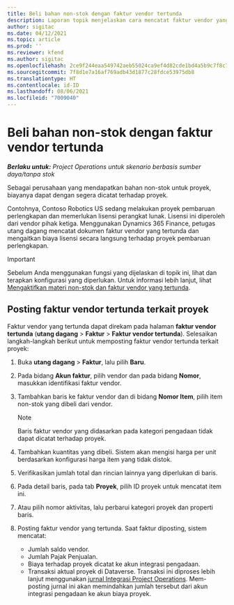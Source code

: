 ```yaml
---
title: Beli bahan non-stok dengan faktur vendor tertunda
description: Laporan topik menjelaskan cara mencatat faktur vendor yang tertunda.
author: sigitac
ms.date: 04/12/2021
ms.topic: article
ms.prod: ''
ms.reviewer: kfend
ms.author: sigitac
ms.openlocfilehash: 2ce9f244eaa549742aeb55024ca9ef4d82cde1bd4a5b9c7f8c762cf72e0da83f
ms.sourcegitcommit: 7f8d1e7a16af769adb43d1877c28fdce53975db8
ms.translationtype: HT
ms.contentlocale: id-ID
ms.lasthandoff: 08/06/2021
ms.locfileid: "7009040"
---
```

# <a name="purchase-non-stocked-materials-using-a-pending-vendor-invoice"></a>Beli bahan non-stok dengan faktur vendor tertunda

_**Berlaku untuk:** Project Operations untuk skenario berbasis sumber daya/tanpa stok_

Sebagai perusahaan yang mendapatkan bahan non-stok untuk proyek, biayanya dapat dengan segera dicatat terhadap proyek. 

Contohnya, Contoso Robotics US sedang melakukan proyek pembaruan perlengkapan dan memerlukan lisensi perangkat lunak. Lisensi ini diperoleh dari vendor pihak ketiga.  Menggunakan Dynamics 365 Finance, petugas utang dagang mencatat dokumen faktur vendor yang tertunda dan mengaitkan biaya lisensi secara langsung terhadap proyek pembaruan perlengkapan. 

> [!IMPORTANT]
> Sebelum Anda menggunakan fungsi yang dijelaskan di topik ini, lihat dan terapkan konfigurasi yang diperlukan. Untuk informasi lebih lanjut, lihat [Mengaktifkan materi non-stok dan faktur vendor yang tertunda](configure-materials-nonstocked.md). 

## <a name="post-a-project-related-pending-vendor-invoice"></a>Posting faktur vendor tertunda terkait proyek 

Faktur vendor yang tertunda dapat direkam pada halaman **faktur vendor tertunda** (**utang dagang** > **Faktur** > **Faktur vendor tertunda**). Selesaikan langkah-langkah berikut untuk memposting faktur vendor tertunda terkait proyek:

1. Buka **utang dagang** > **Faktur**, lalu pilih **Baru**. 
2. Pada bidang **Akun faktur**, pilih vendor dan pada bidang **Nomor**, masukkan identifikasi faktur vendor.
3. Tambahkan baris ke faktur vendor dan di bidang **Nomor Item**, pilih item non-stok yang dibeli dari vendor. 

    > [!NOTE]
    > Baris faktur vendor yang didasarkan pada kategori pengadaan tidak dapat dicatat terhadap proyek. 
    
5. Tambahkan kuantitas yang dibeli. Sistem akan mengisi harga per unit berdasarkan konfigurasi harga item yang tidak distok. 
6. Verifikasikan jumlah total dan rincian lainnya yang diperlukan di baris.
7. Pada detail baris, pada tab **Proyek**, pilih ID proyek untuk mencatat item ini.
8. Atau pilih nomor aktivitas, lalu perbarui kategori proyek dan properti baris.
9. Posting faktur vendor yang tertunda. Saat faktur diposting, sistem mencatat:
    
    - Jumlah saldo vendor.
    - Jumlah Pajak Penjualan.
    - Biaya terhadap proyek dicatat ke akun integrasi pengadaan.
    - Transaksi aktual proyek di Dataverse. Transaksi ini diproses lebih lanjut menggunakan [jurnal Integrasi Project Operations](../project-accounting/project-operations-integration-journal.md). Mem-posting jurnal ini akan memindahkan jumlah tersebut dari akun integrasi pengadaan ke akun biaya proyek.
